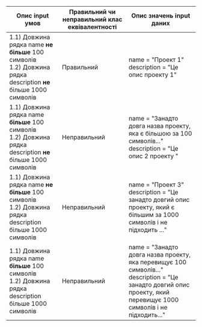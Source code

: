 | Опис input умов | Правильний чи неправильний клас еквівалентності | Опис значень input даних |
| ------------------ | --------------------------------------- | -------------------------- |
| 1.1) Довжина рядка name **не більше** 100 символів<br> 1.2) Довжина рядка description **не** більше 1000 символів | Правильний | name = "Проект 1" <br> description = "Це опис проекту 1" |
| 1.1) Довжина рядка name **більше** 100 символів<br> 1.2) Довжина рядка description **не** більше 1000 символів | Неправильний | name = "Занадто довга назва проекту, яка є більшою за 100 символів..." <br> description = "Це опис 2 проекту " |
| 1.1) Довжина рядка name **не більше** 100 символів<br> 1.2) Довжина рядка description більше 1000 символів | Неправильний | name = "Проект 3" <br> description = "Це занадто довгий опис проекту, який є більшим за 1000 символів і не підходить ..." |
| 1.1) Довжина рядка name **більше** 100 символів<br> 1.2) Довжина рядка description більше 1000 символів | Неправильний | name = "Занадто довга назва проекту, яка перевищує 100 символів..." <br> description = "Це занадто довгий опис проекту, який перевищує 1000 символів і не підходить..." |
